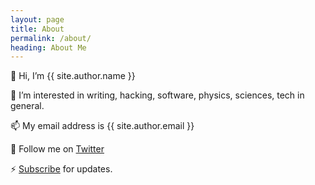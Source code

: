 ```yaml
---
layout: page
title: About
permalink: /about/
heading: About Me
---
```


👋 Hi, I’m {{ site.author.name }}

🌱 I’m interested in writing, hacking, software, physics, sciences, tech in general.

📫 My email address is {{ site.author.email }}

🐥 Follow me on [Twitter](https://x.com/OrbitalSpecies)

⚡ [Subscribe](/subscribe/) for updates.